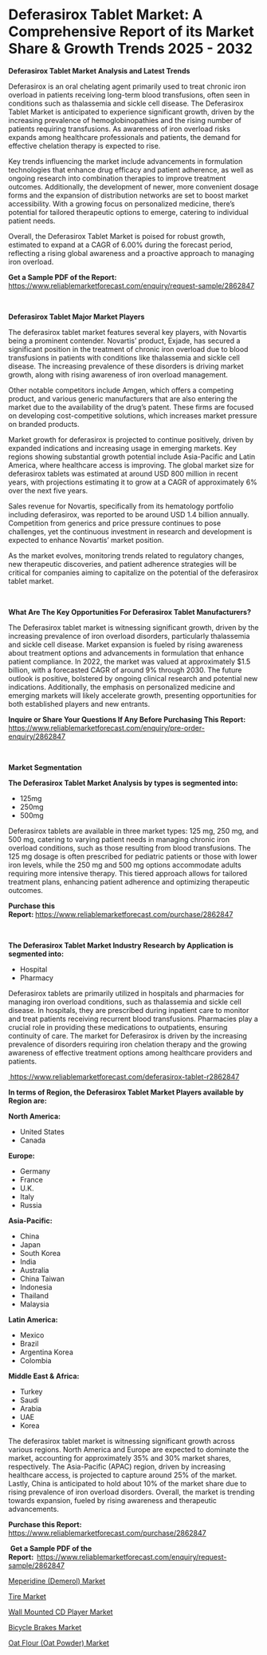 <p><h1>Deferasirox Tablet Market: A Comprehensive Report of its Market Share & Growth Trends 2025 - 2032</h1></p><p><strong>Deferasirox Tablet Market Analysis and Latest Trends</strong></p>
<p><p>Deferasirox is an oral chelating agent primarily used to treat chronic iron overload in patients receiving long-term blood transfusions, often seen in conditions such as thalassemia and sickle cell disease. The Deferasirox Tablet Market is anticipated to experience significant growth, driven by the increasing prevalence of hemoglobinopathies and the rising number of patients requiring transfusions. As awareness of iron overload risks expands among healthcare professionals and patients, the demand for effective chelation therapy is expected to rise.</p><p>Key trends influencing the market include advancements in formulation technologies that enhance drug efficacy and patient adherence, as well as ongoing research into combination therapies to improve treatment outcomes. Additionally, the development of newer, more convenient dosage forms and the expansion of distribution networks are set to boost market accessibility. With a growing focus on personalized medicine, there’s potential for tailored therapeutic options to emerge, catering to individual patient needs.</p><p>Overall, the Deferasirox Tablet Market is poised for robust growth, estimated to expand at a CAGR of 6.00% during the forecast period, reflecting a rising global awareness and a proactive approach to managing iron overload.</p></p>
<p><strong>Get a Sample PDF of the Report:&nbsp;</strong> <a href="https://www.reliablemarketforecast.com/enquiry/request-sample/2862847?utm_campaign=2011&utm_medium=2&utm_source=Github&utm_content=ia&utm_term=12032025&utm_id=deferasirox-tablet">https://www.reliablemarketforecast.com/enquiry/request-sample/2862847</a></p>
<p>&nbsp;</p>
<p><strong>Deferasirox Tablet Major Market Players</strong></p>
<p><p>The deferasirox tablet market features several key players, with Novartis being a prominent contender. Novartis’ product, Exjade, has secured a significant position in the treatment of chronic iron overload due to blood transfusions in patients with conditions like thalassemia and sickle cell disease. The increasing prevalence of these disorders is driving market growth, along with rising awareness of iron overload management.</p><p>Other notable competitors include Amgen, which offers a competing product, and various generic manufacturers that are also entering the market due to the availability of the drug’s patent. These firms are focused on developing cost-competitive solutions, which increases market pressure on branded products.</p><p>Market growth for deferasirox is projected to continue positively, driven by expanded indications and increasing usage in emerging markets. Key regions showing substantial growth potential include Asia-Pacific and Latin America, where healthcare access is improving. The global market size for deferasirox tablets was estimated at around USD 800 million in recent years, with projections estimating it to grow at a CAGR of approximately 6% over the next five years.</p><p>Sales revenue for Novartis, specifically from its hematology portfolio including deferasirox, was reported to be around USD 1.4 billion annually. Competition from generics and price pressure continues to pose challenges, yet the continuous investment in research and development is expected to enhance Novartis’ market position.</p><p>As the market evolves, monitoring trends related to regulatory changes, new therapeutic discoveries, and patient adherence strategies will be critical for companies aiming to capitalize on the potential of the deferasirox tablet market.</p></p>
<p>&nbsp;</p>
<p><strong>What Are The Key Opportunities For Deferasirox Tablet Manufacturers?</strong></p>
<p><p>The Deferasirox tablet market is witnessing significant growth, driven by the increasing prevalence of iron overload disorders, particularly thalassemia and sickle cell disease. Market expansion is fueled by rising awareness about treatment options and advancements in formulation that enhance patient compliance. In 2022, the market was valued at approximately $1.5 billion, with a forecasted CAGR of around 9% through 2030. The future outlook is positive, bolstered by ongoing clinical research and potential new indications. Additionally, the emphasis on personalized medicine and emerging markets will likely accelerate growth, presenting opportunities for both established players and new entrants.</p></p>
<p><strong>Inquire or Share Your Questions If Any Before Purchasing This Report:</strong> <a href="https://www.reliablemarketforecast.com/enquiry/pre-order-enquiry/2862847?utm_campaign=2011&utm_medium=2&utm_source=Github&utm_content=ia&utm_term=12032025&utm_id=deferasirox-tablet">https://www.reliablemarketforecast.com/enquiry/pre-order-enquiry/2862847</a></p>
<p>&nbsp;</p>
<p><strong>Market Segmentation</strong></p>
<p><strong>The Deferasirox Tablet Market Analysis by types is segmented into:</strong></p>
<p><ul><li> 125mg</li><li>250mg</li><li>500mg </li></ul></p>
<p><p>Deferasirox tablets are available in three market types: 125 mg, 250 mg, and 500 mg, catering to varying patient needs in managing chronic iron overload conditions, such as those resulting from blood transfusions. The 125 mg dosage is often prescribed for pediatric patients or those with lower iron levels, while the 250 mg and 500 mg options accommodate adults requiring more intensive therapy. This tiered approach allows for tailored treatment plans, enhancing patient adherence and optimizing therapeutic outcomes.</p></p>
<p><strong>Purchase this Report:&nbsp;</strong><a href="https://www.reliablemarketforecast.com/purchase/2862847?utm_campaign=2011&utm_medium=2&utm_source=Github&utm_content=ia&utm_term=12032025&utm_id=deferasirox-tablet">https://www.reliablemarketforecast.com/purchase/2862847</a></p>
<p>&nbsp;</p>
<p><strong>The Deferasirox Tablet Market Industry Research by Application is segmented into:</strong></p>
<p><ul><li> Hospital</li><li>Pharmacy </li></ul></p>
<p><p>Deferasirox tablets are primarily utilized in hospitals and pharmacies for managing iron overload conditions, such as thalassemia and sickle cell disease. In hospitals, they are prescribed during inpatient care to monitor and treat patients receiving recurrent blood transfusions. Pharmacies play a crucial role in providing these medications to outpatients, ensuring continuity of care. The market for Deferasirox is driven by the increasing prevalence of disorders requiring iron chelation therapy and the growing awareness of effective treatment options among healthcare providers and patients.</p></p>
<p><a href="https://www.reliablemarketforecast.com/deferasirox-tablet-r2862847?utm_campaign=2011&utm_medium=2&utm_source=Github&utm_content=ia&utm_term=12032025&utm_id=deferasirox-tablet">&nbsp;https://www.reliablemarketforecast.com/deferasirox-tablet-r2862847</a></p>
<p><strong>In terms of Region, the Deferasirox Tablet Market Players available by Region are:</strong></p>
<p>
    <p> <strong> North America: </strong>
        <ul>
            <li>United States</li>
            <li>Canada</li>
        </ul>
        </p> 
    <p> <strong> Europe: </strong>
        <ul>
            <li>Germany</li>
            <li>France</li>
            <li>U.K.</li>
            <li>Italy</li>
            <li>Russia</li>
        </ul>
        </p> 
    <p> <strong> Asia-Pacific: </strong>
        <ul>
            <li>China</li>
            <li>Japan</li>
            <li>South Korea</li>
            <li>India</li>
            <li>Australia</li>
            <li>China Taiwan</li>
            <li>Indonesia</li>
            <li>Thailand</li>
            <li>Malaysia</li>
        </ul>
        </p> 
    <p> <strong> Latin America: </strong>
        <ul>
            <li>Mexico</li>
            <li>Brazil</li>
            <li>Argentina Korea</li>
            <li>Colombia</li>
        </ul>
        </p> 
    <p> <strong> Middle East & Africa: </strong>
        <ul>
            <li>Turkey</li>
            <li>Saudi</li>
            <li>Arabia</li>
            <li>UAE</li>
            <li>Korea</li>
        </ul>
    </p>
    </p>
<p><p>The deferasirox tablet market is witnessing significant growth across various regions. North America and Europe are expected to dominate the market, accounting for approximately 35% and 30% market shares, respectively. The Asia-Pacific (APAC) region, driven by increasing healthcare access, is projected to capture around 25% of the market. Lastly, China is anticipated to hold about 10% of the market share due to rising prevalence of iron overload disorders. Overall, the market is trending towards expansion, fueled by rising awareness and therapeutic advancements.</p></p>
<p><strong>Purchase this Report: </strong><a href="https://www.reliablemarketforecast.com/purchase/2862847?utm_campaign=2011&utm_medium=2&utm_source=Github&utm_content=ia&utm_term=12032025&utm_id=deferasirox-tablet">https://www.reliablemarketforecast.com/purchase/2862847</a></p>
<p>&nbsp;<strong>Get a Sample PDF of the Report:&nbsp;&nbsp;</strong><a href="https://www.reliablemarketforecast.com/enquiry/request-sample/2862847?utm_campaign=2011&utm_medium=2&utm_source=Github&utm_content=ia&utm_term=12032025&utm_id=deferasirox-tablet">https://www.reliablemarketforecast.com/enquiry/request-sample/2862847</a></p>
<p><strong></strong></p>
<p><p><a href="https://github.com/delcirodda4f/Market-Research-Report-List-1/blob/main/meperidine-demerol-market.md?utm_campaign=2011&utm_medium=2&utm_source=Github&utm_content=ia&utm_term=12032025&utm_id=deferasirox-tablet">Meperidine (Demerol) Market</a></p><p><a href="https://github.com/lickoalyanep/Market-Research-Report-List-1/blob/main/tire-market.md?utm_campaign=2011&utm_medium=2&utm_source=Github&utm_content=ia&utm_term=12032025&utm_id=deferasirox-tablet">Tire Market</a></p><p><a href="https://github.com/meenafadilkh/Market-Research-Report-List-1/blob/main/wall-mounted-cd-player-market.md?utm_campaign=2011&utm_medium=2&utm_source=Github&utm_content=ia&utm_term=12032025&utm_id=deferasirox-tablet">Wall Mounted CD Player Market</a></p><p><a href="https://github.com/miehldobin1w/Market-Research-Report-List-1/blob/main/bicycle-brakes-market.md?utm_campaign=2011&utm_medium=2&utm_source=Github&utm_content=ia&utm_term=12032025&utm_id=deferasirox-tablet">Bicycle Brakes Market</a></p><p><a href="https://github.com/gaiusmelyna/Market-Research-Report-List-1/blob/main/oat-flour-oat-powder-market.md?utm_campaign=2011&utm_medium=2&utm_source=Github&utm_content=ia&utm_term=12032025&utm_id=deferasirox-tablet">Oat Flour (Oat Powder) Market</a></p></p>